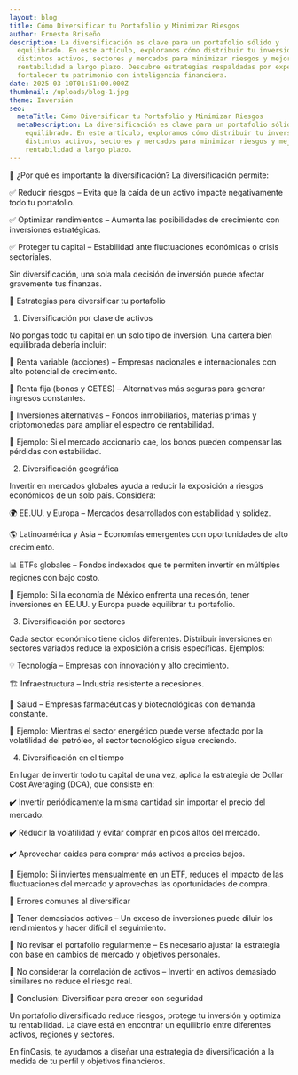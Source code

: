 ```yaml
---
layout: blog
title: Cómo Diversificar tu Portafolio y Minimizar Riesgos
author: Ernesto Briseño
description: La diversificación es clave para un portafolio sólido y
  equilibrado. En este artículo, exploramos cómo distribuir tu inversión en
  distintos activos, sectores y mercados para minimizar riesgos y mejorar tu
  rentabilidad a largo plazo. Descubre estrategias respaldadas por expertos para
  fortalecer tu patrimonio con inteligencia financiera.
date: 2025-03-10T01:51:00.000Z
thumbnail: /uploads/blog-1.jpg
theme: Inversión
seo:
  metaTitle: Cómo Diversificar tu Portafolio y Minimizar Riesgos
  metaDescription: La diversificación es clave para un portafolio sólido y
    equilibrado. En este artículo, exploramos cómo distribuir tu inversión en
    distintos activos, sectores y mercados para minimizar riesgos y mejorar tu
    rentabilidad a largo plazo.
---
```

📌 ¿Por qué es importante la diversificación?
La diversificación permite:

✅ Reducir riesgos – Evita que la caída de un activo impacte negativamente todo tu portafolio.

✅ Optimizar rendimientos – Aumenta las posibilidades de crecimiento con inversiones estratégicas.

✅ Proteger tu capital – Estabilidad ante fluctuaciones económicas o crisis sectoriales.

Sin diversificación, una sola mala decisión de inversión puede afectar gravemente tus finanzas.

📌 Estrategias para diversificar tu portafolio


1. Diversificación por clase de activos

No pongas todo tu capital en un solo tipo de inversión. Una cartera bien equilibrada debería incluir:

🔹 Renta variable (acciones) – Empresas nacionales e internacionales con alto potencial de crecimiento.

🔹 Renta fija (bonos y CETES) – Alternativas más seguras para generar ingresos constantes.

🔹 Inversiones alternativas – Fondos inmobiliarios, materias primas y criptomonedas para ampliar el espectro de rentabilidad.

📌 Ejemplo: Si el mercado accionario cae, los bonos pueden compensar las pérdidas con estabilidad.



2. Diversificación geográfica

Invertir en mercados globales ayuda a reducir la exposición a riesgos económicos de un solo país. Considera:

🌍 EE.UU. y Europa – Mercados desarrollados con estabilidad y solidez.

🌎 Latinoamérica y Asia – Economías emergentes con oportunidades de alto crecimiento.

📊 ETFs globales – Fondos indexados que te permiten invertir en múltiples regiones con bajo costo.

📌 Ejemplo: Si la economía de México enfrenta una recesión, tener inversiones en EE.UU. y Europa puede equilibrar tu portafolio.



3. Diversificación por sectores

Cada sector económico tiene ciclos diferentes. Distribuir inversiones en sectores variados reduce la exposición a crisis específicas. Ejemplos:

💡 Tecnología – Empresas con innovación y alto crecimiento.

🏗️ Infraestructura – Industria resistente a recesiones.

🏥 Salud – Empresas farmacéuticas y biotecnológicas con demanda constante.

📌 Ejemplo: Mientras el sector energético puede verse afectado por la volatilidad del petróleo, el sector tecnológico sigue creciendo.



4. Diversificación en el tiempo

En lugar de invertir todo tu capital de una vez, aplica la estrategia de Dollar Cost Averaging (DCA), que consiste en:

✔️ Invertir periódicamente la misma cantidad sin importar el precio del mercado.

✔️ Reducir la volatilidad y evitar comprar en picos altos del mercado.

✔️ Aprovechar caídas para comprar más activos a precios bajos.

📌 Ejemplo: Si inviertes mensualmente en un ETF, reduces el impacto de las fluctuaciones del mercado y aprovechas las oportunidades de compra.



📌 Errores comunes al diversificar

🚫 Tener demasiados activos – Un exceso de inversiones puede diluir los rendimientos y hacer difícil el seguimiento.

🚫 No revisar el portafolio regularmente – Es necesario ajustar la estrategia con base en cambios de mercado y objetivos personales.

🚫 No considerar la correlación de activos – Invertir en activos demasiado similares no reduce el riesgo real.



📌 Conclusión: Diversificar para crecer con seguridad

Un portafolio diversificado reduce riesgos, protege tu inversión y optimiza tu rentabilidad. La clave está en encontrar un equilibrio entre diferentes activos, regiones y sectores.



En finOasis, te ayudamos a diseñar una estrategia de diversificación a la medida de tu perfil y objetivos financieros.
